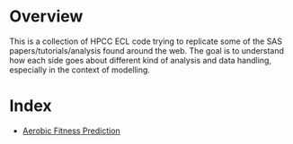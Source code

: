 # Overview

This is a collection of HPCC ECL code trying to replicate some of the SAS papers/tutorials/analysis found around the web.
The goal is to understand how each side goes about different kind of analysis and data handling, especially in the context of modelling.


# Index

* [Aerobic Fitness Prediction](AerobicFitnessPrediction)



